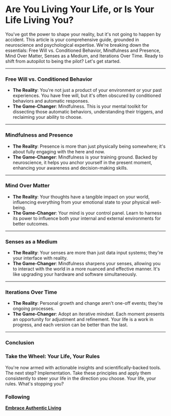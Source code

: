 # Are You Living Your Life, or Is Your Life Living You?

You've got the power to shape your reality, but it's not going to happen by accident. This article is your comprehensive guide, grounded in neuroscience and psychological expertise. We're breaking down the essentials: Free Will vs. Conditioned Behavior, Mindfulness and Presence, Mind Over Matter, Senses as a Medium, and Iterations Over Time. Ready to shift from autopilot to being the pilot? Let's get started.

---

### **Free Will vs. Conditioned Behavior**

- **The Reality**: You're not just a product of your environment or your past experiences. You have free will, but it's often obscured by conditioned behaviors and automatic responses.
- **The Game-Changer**: Mindfulness. This is your mental toolkit for dissecting those automatic behaviors, understanding their triggers, and reclaiming your ability to choose.

---

### **Mindfulness and Presence**

- **The Reality**: Presence is more than just physically being somewhere; it's about fully engaging with the here and now.
- **The Game-Changer**: Mindfulness is your training ground. Backed by neuroscience, it helps you anchor yourself in the present moment, enhancing your awareness and decision-making skills.

---

### **Mind Over Matter**

- **The Reality**: Your thoughts have a tangible impact on your world, influencing everything from your emotional state to your physical well-being.
- **The Game-Changer**: Your mind is your control panel. Learn to harness its power to influence both your internal and external environments for better outcomes.

---

### **Senses as a Medium**

- **The Reality**: Your senses are more than just data input systems; they're your interface with reality.
- **The Game-Changer**: Mindfulness sharpens your senses, allowing you to interact with the world in a more nuanced and effective manner. It's like upgrading your hardware and software simultaneously.

---

### **Iterations Over Time**

- **The Reality**: Personal growth and change aren't one-off events; they're ongoing processes.
- **The Game-Changer**: Adopt an iterative mindset. Each moment presents an opportunity for adjustment and refinement. Your life is a work in progress, and each version can be better than the last.

---

### **Conclusion**

### Take the Wheel: Your Life, Your Rules

You're now armed with actionable insights and scientifically-backed tools. The next step? Implementation. Take these principles and apply them consistently to steer your life in the direction you choose. Your life, your rules. What's stopping you?

### Following

[**Embrace Authentic Living**](Embrace%20Authentic%20Living%20112e972300224043b508a094eed04802.md)